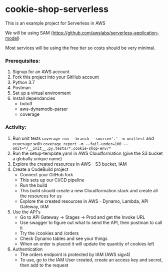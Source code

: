cookie-shop-serverless
======================

This is an example project for Serverless in AWS

We will be using SAM (https://github.com/awslabs/serverless-application-model)

Most services will be using the free tier so costs should be very minimal.


### Prerequisites:
1. Signup for an AWS account
1. Fork this project into your GitHub account
1. Python 3.7
1. Postman
1. Set up a virtual environment
1. Install dependancies
    * boto3
    * aws-dynamodb-parser
    * coverage


### Activity:

1. Run unit tests `coverage run --branch --source='.' -m unittest` and coverage with `coverage report -m --fail-under=100 --omit=*/__init__.py,tests/*,cookie-shop-env/*` 
1. Run the setup-template.yaml in AWS Cloudformation (give the S3 bucket a globally unique name)
1. Explore the created resources in AWS - S3 bucket, IAM
1. Create a CodeBuild project
    * Connect your GitHub fork
    * This sets up our CI/CD pipeline
    * Run the build
    * This build should create a new Cloudformation stack and create all the resources for us
    * Explore the created resources in AWS - Dynamo, Lambda, API Gateway, IAM
1. Use the API's
    * Go to API Gateway -> Stages -> Prod and get the Invoke URL
    * Use swagger to figure out what to send the API, then postman to call it
    * Try the /cookies and /orders
    * Check Dynamo tables and see your things
    * When an order is placed it will update the quantity of cookies left
1. Authentication
    * The orders endpoint is protected by IAM (AWS sigv4)
    * To use, go to the IAM User created, create an access key and secret, then add to the request
